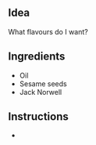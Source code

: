 ## Idea
What flavours do I want?

## Ingredients
* Oil
* Sesame seeds
* Jack Norwell

## Instructions
* 
